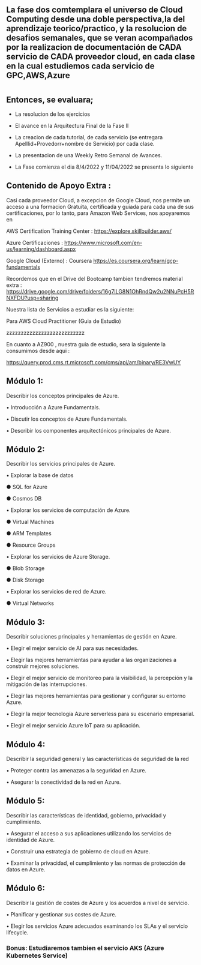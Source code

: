 
## La fase dos comtemplara el universo de Cloud Computing desde una doble perspectiva,la del aprendizaje teorico/practico, y la resolucion de desafios semanales, que se veran acompañados por la realizacion de documentación de CADA servicio de CADA proveedor cloud, en cada clase en la cual estudiemos cada servicio de GPC,AWS,Azure

#
#

## Entonces, se evaluara;
- La resolucion de los ejercicios

- El avance en la Arquitectura Final de la Fase II

- La creacion de cada tutorial, de cada servicio (se entregara Apelllid+Provedorr+nombre de Servicio) por cada clase.

- La presentacion de una Weekly Retro Semanal de Avances.

- La Fase comienza el dia 8/4/2022 y 11/04/2022 se presenta lo siguiente


## Contenido de Apoyo Extra :

Casi cada proveedor Cloud, a excepcion de Google Cloud, nos permite un acceso a una formacion Gratuita, certificada y guiada para cada una de sus certificaciones, por
lo tanto, para Amazon Web Services, nos apoyaremos en 

AWS Certification Training Center : https://explore.skillbuilder.aws/

Azure Certificaciones : https://www.microsoft.com/en-us/learning/dashboard.aspx

Google Cloud (Externo) : Coursera https://es.coursera.org/learn/gcp-fundamentals

Recordemos que en el Drive del Bootcamp tambien tendremos material extra : https://drive.google.com/drive/folders/16g7lLG8N1OhRndQw2u2NNuPcH5RNXFDU?usp=sharing


Nuestra lista de Servicios a estudiar es la siguiente:

Para AWS Cloud Practitioner (Guia de Estudio)

zzzzzzzzzzzzzzzzzzzzzzzzzzz



En cuanto a AZ900 , nuestra guia de estudio, sera la siguiente la consumimos desde aqui :

https://query.prod.cms.rt.microsoft.com/cms/api/am/binary/RE3VwUY

## Módulo 1:

Describir los conceptos principales de Azure.

• Introducción a Azure Fundamentals.

• Discutir los conceptos de Azure Fundamentals.

• Describir los componentes arquitectónicos principales de Azure.

## Módulo 2:

Describir los servicios principales de Azure.

• Explorar la base de datos

● SQL for Azure

● Cosmos DB

• Explorar los servicios de computación de Azure.

● Virtual Machines

● ARM Templates

● Resource Groups

• Explorar los servicios de Azure Storage.

● Blob Storage

● Disk Storage

• Explorar los servicios de red de Azure.

● Virtual Networks


## Módulo 3:

Describir soluciones principales y herramientas de gestión en Azure.

• Elegir el mejor servicio de AI para sus necesidades.

• Elegir las mejores herramientas para ayudar a las organizaciones a construir mejores soluciones.

• Elegir el mejor servicio de monitoreo para la visibilidad, la percepción y la mitigación de las interrupciones.

• Elegir las mejores herramientas para gestionar y configurar su entorno Azure.

• Elegir la mejor tecnología Azure serverless para su escenario empresarial.

• Elegir el mejor servicio Azure IoT para su aplicación.

## Módulo 4:


Describir la seguridad general y las características de seguridad de la red

• Proteger contra las amenazas a la seguridad en Azure.

• Asegurar la conectividad de la red en Azure.


## Módulo 5: 

Describir las características de identidad, gobierno, privacidad y cumplimiento.

• Asegurar el acceso a sus aplicaciones utilizando los servicios de identidad de Azure.

• Construir una estrategia de gobierno de cloud en Azure.

• Examinar la privacidad, el cumplimiento y las normas de protección de datos en Azure.

## Módulo 6:


Describir la gestión de costes de Azure y los acuerdos a nivel de servicio.

• Planificar y gestionar sus costes de Azure.

• Elegir los servicios Azure adecuados examinando los SLAs y el servicio lifecycle.


### Bonus: Estudiaremos tambien el servicio AKS (Azure Kubernetes Service)












#
#
#
#
#




